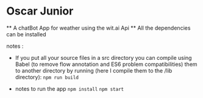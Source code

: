 # Oscar Junior
** A chatBot App for weather using the wit.ai Api **
All the dependencies can be installed

notes :
 - If you put all your source files in a src directory you can compile using Babel (to remove flow annotation and ES6 problem compatibilities) them to another directory by running (here I compile them to the /lib directory):
    `npm run build`

 - notes to run the app
    `npm install`
    `npm start`
